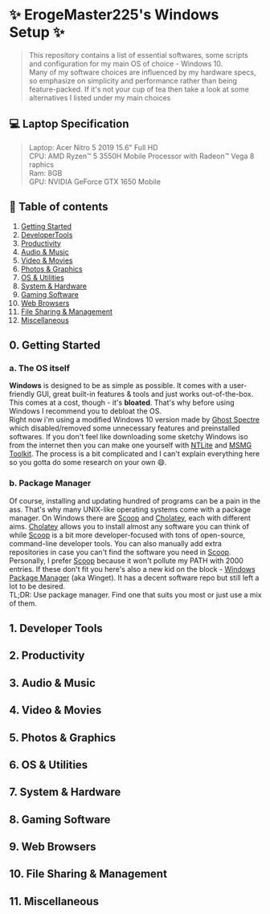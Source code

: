 # :sparkles: ErogeMaster225's Windows Setup :sparkles:

> This repository contains a list of essential softwares, some scripts and configuration for my main OS of choice - Windows 10. \
> Many of my software choices are influenced by my hardware specs, so emphasize on simplicity and performance rather than being feature-packed. If it's not your cup of tea then take a look at some alternatives I listed under my main choices

## :computer: Laptop Specification

> Laptop: Acer Nitro 5 2019 15.6" Full HD\
> CPU: AMD Ryzen™ 5 3550H Mobile Processor with Radeon™ Vega 8 raphics \
> Ram: 8GB \
> GPU: NVIDIA GeForce GTX 1650 Mobile

## :pushpin:  Table of contents

1. [Getting Started](#0-getting-started)
2. [DeveloperTools](#1-developer-tools)
3. [Productivity](#2-productivity)
4. [Audio & Music](#3-audio--music)
5. [Video & Movies](#4-video--movies)
6. [Photos & Graphics](#5-photos--graphics)
7. [OS & Utilities](#6-os--utilities)
8. [System & Hardware](#7-system--hardware)
9. [Gaming Software](#8-gaming-software)
10. [Web Browsers](#9-web-browsers)
11. [File Sharing & Management](#10-file-sharing--management)
12. [Miscellaneous](#11-miscellaneous)

## 0. Getting Started

### a. The OS itself
**Windows** is designed to be as simple as possible. It comes with a user-friendly GUI, great built-in features & tools and just works out-of-the-box. This comes at a cost, though - it's **bloated**. That's why before using Windows I recommend you to debloat the OS.\
Right now i'm using a modified Windows 10 version made by [Ghost Spectre](https://www.youtube.com/c/GHOSTSPECTRE) which disabled/removed some unnecessary features and preinstalled softwares. If you don't feel like downloading some sketchy Windows iso from the internet then you can make one yourself with [NTLite](https://www.ntlite.com/) and [MSMG Toolkit](https://msmgtoolkit.in). The process is a bit complicated and I can't explain everything here so you gotta do some research on your own :smile:.

### b. Package Manager
Of course, installing and updating hundred of programs can be a pain in the ass. That's why many UNIX-like operating systems come with a package manager. On Windows there are [Scoop](https://scoop.sh/) and [Cholatey](https://chocolatey.org/), each with different aims. [Cholatey](https://chocolatey.org/) allows you to install almost any software you can think of while [Scoop](https://scoop.sh/) is a bit more developer-focused with tons of open-source, command-line developer tools. You can also manually add extra repositories in case you can't find the software you need in [Scoop](https://scoop.sh/). \
Personally, I prefer [Scoop](https://scoop.sh/) because it won't pollute my PATH with 2000 entries. If these don't fit you here's also a new kid on the block - [Windows Package Manager](https://github.com/microsoft/winget-cli) (aka Winget). It has a decent software repo but still left a lot to be desired. \
TL;DR: Use package manager. Find one that suits you most or just use a mix of them.
## 1. Developer Tools

## 2. Productivity

## 3. Audio & Music

## 4. Video & Movies

## 5. Photos & Graphics

## 6. OS & Utilities

## 7. System & Hardware

## 8. Gaming Software

## 9. Web Browsers

## 10. File Sharing & Management

## 11. Miscellaneous
